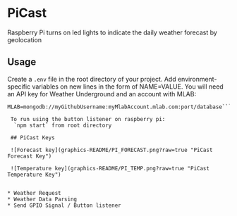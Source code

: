 # PiCast
Raspberry Pi turns on led lights to indicate the daily weather forecast by geolocation

## Usage
Create a `.env` file in the root directory of your project. Add environment-specific variables on new lines in the form of NAME=VALUE. You will need an API key for Weather Underground and an account with MLAB:

```API_KEY=key
MLAB=mongodb://myGithubUsername:myMlabAccount.mlab.com:port/database```

 To run using the button listener on raspberry pi:
  `npm start` from root directory

 ## PiCast Keys

 ![Forecast key](graphics-README/PI_FORECAST.png?raw=true "PiCast Forecast Key")

 ![Temperature key](graphics-README/PI_TEMP.png?raw=true "PiCast Temperature Key")


* Weather Request
* Weather Data Parsing
* Send GPIO Signal / Button listener

